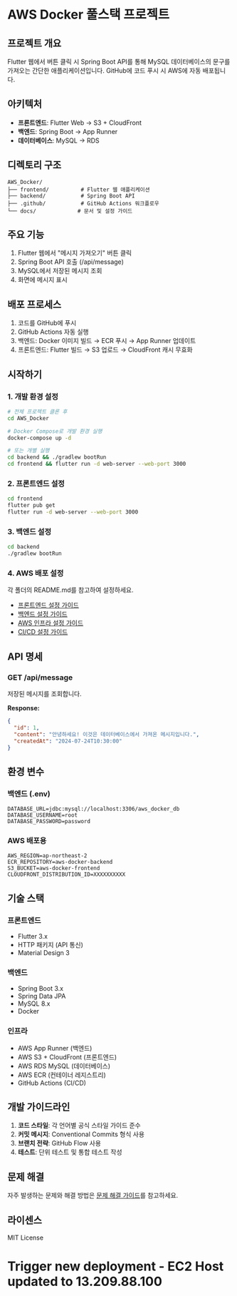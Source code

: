 # AWS Docker 풀스택 프로젝트

## 프로젝트 개요
Flutter 웹에서 버튼 클릭 시 Spring Boot API를 통해 MySQL 데이터베이스의 문구를 가져오는 간단한 애플리케이션입니다.
GitHub에 코드 푸시 시 AWS에 자동 배포됩니다.

## 아키텍처
- **프론트엔드**: Flutter Web → S3 + CloudFront
- **백엔드**: Spring Boot → App Runner
- **데이터베이스**: MySQL → RDS

## 디렉토리 구조
```
AWS_Docker/
├── frontend/          # Flutter 웹 애플리케이션
├── backend/           # Spring Boot API
├── .github/           # GitHub Actions 워크플로우
└── docs/             # 문서 및 설정 가이드
```

## 주요 기능
1. Flutter 웹에서 "메시지 가져오기" 버튼 클릭
2. Spring Boot API 호출 (/api/message)
3. MySQL에서 저장된 메시지 조회
4. 화면에 메시지 표시

## 배포 프로세스
1. 코드를 GitHub에 푸시
2. GitHub Actions 자동 실행
3. 백엔드: Docker 이미지 빌드 → ECR 푸시 → App Runner 업데이트
4. 프론트엔드: Flutter 빌드 → S3 업로드 → CloudFront 캐시 무효화

## 시작하기

### 1. 개발 환경 설정
```bash
# 전체 프로젝트 클론 후
cd AWS_Docker

# Docker Compose로 개발 환경 실행
docker-compose up -d

# 또는 개별 실행
cd backend && ./gradlew bootRun
cd frontend && flutter run -d web-server --web-port 3000
```

### 2. 프론트엔드 설정
```bash
cd frontend
flutter pub get
flutter run -d web-server --web-port 3000
```

### 3. 백엔드 설정
```bash
cd backend
./gradlew bootRun
```

### 4. AWS 배포 설정
각 폴더의 README.md를 참고하여 설정하세요.

- [프론트엔드 설정 가이드](./frontend/README.md)
- [백엔드 설정 가이드](./backend/README.md)
- [AWS 인프라 설정 가이드](./docs/aws-setup.md)
- [CI/CD 설정 가이드](./docs/cicd-setup.md)

## API 명세

### GET /api/message
저장된 메시지를 조회합니다.

**Response:**
```json
{
  "id": 1,
  "content": "안녕하세요! 이것은 데이터베이스에서 가져온 메시지입니다.",
  "createdAt": "2024-07-24T10:30:00"
}
```

## 환경 변수

### 백엔드 (.env)
```
DATABASE_URL=jdbc:mysql://localhost:3306/aws_docker_db
DATABASE_USERNAME=root
DATABASE_PASSWORD=password
```

### AWS 배포용
```
AWS_REGION=ap-northeast-2
ECR_REPOSITORY=aws-docker-backend
S3_BUCKET=aws-docker-frontend
CLOUDFRONT_DISTRIBUTION_ID=XXXXXXXXXX
```

## 기술 스택

### 프론트엔드
- Flutter 3.x
- HTTP 패키지 (API 통신)
- Material Design 3

### 백엔드  
- Spring Boot 3.x
- Spring Data JPA
- MySQL 8.x
- Docker

### 인프라
- AWS App Runner (백엔드)
- AWS S3 + CloudFront (프론트엔드)
- AWS RDS MySQL (데이터베이스)
- AWS ECR (컨테이너 레지스트리)
- GitHub Actions (CI/CD)

## 개발 가이드라인

1. **코드 스타일**: 각 언어별 공식 스타일 가이드 준수
2. **커밋 메시지**: Conventional Commits 형식 사용
3. **브랜치 전략**: GitHub Flow 사용
4. **테스트**: 단위 테스트 및 통합 테스트 작성

## 문제 해결

자주 발생하는 문제와 해결 방법은 [문제 해결 가이드](./docs/troubleshooting.md)를 참고하세요.

## 라이센스

MIT License
# Trigger new deployment - EC2 Host updated to 13.209.88.100
